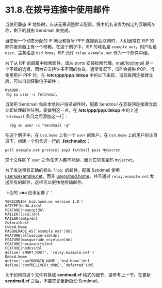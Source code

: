 # 31.8.在拨号连接中使用邮件

当使用静态 IP 地址时，应该无需调整默认配置。将主机名设置为指定的互联网名称，剩下的就由 Sendmail 来完成。

当使用一个动态分配的 IP 地址和拨号 PPP 连接到互联网时，人们通常在 ISP 的邮件服务器上有一个邮箱。在这个例子中，ISP 的域名是 `example.net`，用户名是 `user`，主机名是 `bsd.home`，ISP 允许 `relay.example.net` 作为一个邮件中继。

为了从 ISP 的邮箱中检索邮件，请从 ports 安装检索代理。[mail/fetchmail](https://cgit.freebsd.org/ports/tree/mail/fetchmail/pkg-descr) 是一个不错的选择，因为它支持许多不同的协议。通常情况下，ISP 会提供 POP。当使用用户 PPP 时，在 **/etc/ppp/ppp.linkup** 中的以下条目，当互联网连接建立后，可以自动获取电子邮件：

```
MYADDR:
!bg su user -c fetchmail
```

当使用 Sendmail 向非本地账户投递邮件时，配置 Sendmail 在互联网连接建立后立即处理邮件队列。要做到这一点，在 **/etc/ppp/ppp.linkup** 中的上述 `fetchmail` 条目之后添加这一行：

```
  !bg su user -c "sendmail -q"
```

在这个例子中，在 `bsd.home` 上有一个 `user` 的账户。在 `bsd.home` 上的用户的主目录下，创建一个包含这一行的 **.fetchmailrc**：

```
poll example.net protocol pop3 fetchall pass MySecret
```

这个文件除了 `user` 之外任何人都不能读，因为它包含密码 `MySecret`。

为了发送带有正确的标头 `from:` 的邮件，配置 Sendmail 使用 <user@example.net>，而非 <user@bsd.home>，并且通过 `relay.example.net` 发送所有的邮件，这样可以更快地传输邮件。

下面的 **.mc** 应该足够了：

```
VERSIONID(`bsd.home.mc version 1.0')
OSTYPE(bsd4.4)dnl
FEATURE(nouucp)dnl
MAILER(local)dnl
MAILER(smtp)dnl
Cwlocalhost
Cwbsd.home
MASQUERADE_AS(`example.net')dnl
FEATURE(allmasquerade)dnl
FEATURE(masquerade_envelope)dnl
FEATURE(nocanonify)dnl
FEATURE(nodns)dnl
define(`SMART_HOST', `relay.example.net')
Dmbsd.home
define(`confDOMAIN_NAME',`bsd.home')dnl
define(`confDELIVERY_MODE',`deferred')dnl
```

关于如何将这个文件转换成 **sendmail.cf** 格式的细节，请参考上一节。在更新 **sendmail.cf** 之后，不要忘记重新启动 Sendmail。